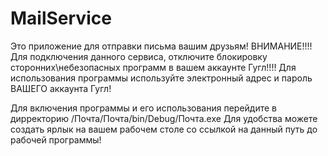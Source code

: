 # MailService
Это приложение для отправки письма вашим друзьям! ВНИМАНИЕ!!!! Для подключения данного сервиса, отключите блокировку сторонних\небезопасных программ в вашем аккаунте Гугл!!!! Для использования программы используйте электронный адрес и пароль ВАШЕГО аккаунта Гугл!


Для включения программы и его использования перейдите в дирректорию /Почта/Почта/bin/Debug/Почта.exe
Для удобства можете создать ярлык на вашем рабочем столе со ссылкой на данный путь до рабочей программы!
